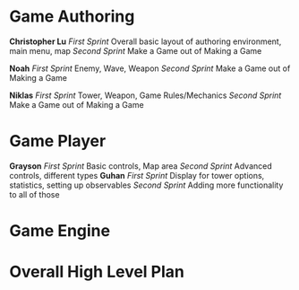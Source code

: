 # Game Authoring 
**Christopher Lu**
*First Sprint*
Overall basic layout of authoring environment, main menu, map
*Second Sprint*
Make a Game out of Making a Game

**Noah**
*First Sprint*
Enemy, Wave, Weapon
*Second Sprint*
Make a Game out of Making a Game

**Niklas**
*First Sprint*
Tower, Weapon, Game Rules/Mechanics
*Second Sprint*
Make a Game out of Making a Game

# Game Player

**Grayson**
*First Sprint*
Basic controls, Map area
*Second Sprint*
Advanced controls, different types
**Guhan**
*First Sprint*
Display for tower options, statistics, setting up observables
*Second Sprint*
Adding more functionality to all of those


# Game Engine

# Overall High Level Plan